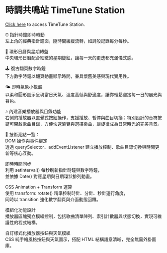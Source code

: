 # 時調共鳴站 TimeTune Station
[Click here](<https://jlo-1992.github.io/-TimeTune-Station/>) to access TimeTune Station.

⏰ 指針時鐘即時轉動  
左上角的經典指針鐘面，隨時間緩緩流轉，如詩般記錄每分每秒。

📆 環形日曆與星期轉盤  
中央環形日曆配合細緻的星期旋鈕，讓每一天的更迭都充滿儀式感。

🕹️ 復古翻頁數字時鐘  
下方數字時鐘以翻頁動畫顯示時間，兼具懷舊美感與現代實用性。

🌤️ 即時氣象小視窗  
以柔和圓形圖示呈現當日天氣、溫度高低與舒適度，讓你輕鬆迎接每一日的晨光與暮色。

🎶 內建音樂播放器與目錄功能  
右側的播放器以直覺式按鈕操作，支援播放、暫停與曲目切換；特別設計的音符按鍵可開啟歌曲目錄，方便快速瀏覽與選擇樂曲，讓旋律成為日常時光的完美背景。

📌 技術亮點一覽：  
DOM 操作與事件綁定  
透過 querySelector、addEventListener 建立播放控制、歌曲目錄切換與時間更新等核心互動。  

即時時間同步  
利用 setInterval() 每秒刷新指針時鐘與數字時鐘，  
並依據 Date() 對應星期與日期環狀排列動畫。  

CSS Animation + Transform 運算  
使用 transform: rotate() 精準控制時針、分針、秒針運行角度，  
同時以 transition 強化數字翻頁與介面動態回饋。  

模組化功能設計  
播放器區塊獨立模組控制，包括歌曲清單陣列、索引計數器與狀態切換，實現可維護性的程式結構。  

自訂樣式化播放器按鈕與天氣模組  
CSS 純手繪風格按鈕與天氣圖示，搭配 HTML 結構語意清晰，完全無需外掛圖庫。  
